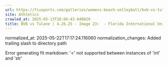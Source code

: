 ```yaml
---
url: https://fiusports.com/galleries/womens-beach-volleyball/bvb-vs-tulane-4-26-25/image-23/358/62887/
site: Athletics
crawled_at: 2025-05-13T10:04:43.048029
title: BVB vs Tulane | 4.26.25 - Image 23:  - Florida International University
---
```

normalized_at: 2025-05-22T17:17:24.116060
normalization_changes: Added trailing slash to directory path

Error generating fit markdown: '<' not supported between instances of 'int' and 'str'